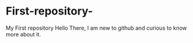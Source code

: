 # First-repository-
My First repository 
Hello There, I am new to github and curious to know more about it.
